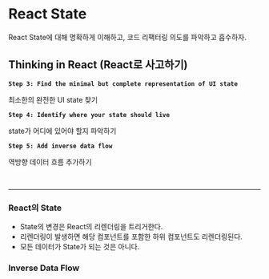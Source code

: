 # React State

React State에 대해 명확하게 이해하고, 코드 리팩터링 의도를 파악하고 흡수하자.

## Thinking in React (React로 사고하기)

**`Step 3: Find the minimal but complete representation of UI state`**

최소한의 완전한 UI state 찾기

**`Step 4: Identify where your state should live`**

state가 어디에 있어야 할지 파악하기  

**`Step 5: Add inverse data flow`**

역방향 데이터 흐름 추가하기  

<br />

---

### React의 State

- State의 변경은 React의 리렌더링을 트리거한다.
- 리렌더링이 발생하면 해당 컴포넌트를 포함한 하위 컴포넌트도 리렌더링된다.
- 모든 데이터가 State가 되는 것은 아니다.

### Inverse Data Flow
